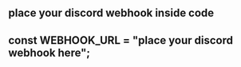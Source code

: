 ## place your discord webhook inside code

## const WEBHOOK_URL = "place your discord webhook here";
